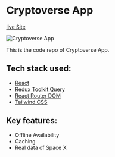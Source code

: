 # Cryptoverse App

[live Site](https://a-space-x.netlify.app/)

![Cryptoverse App](/preview.png)

This is the code repo of Cryptoverse App. 


## Tech stack used:

- [React](https://reactjs.org)
- [Redux Toolkit Query](https://redux-toolkit.js.org/rtk-query/overview)
- [React Router DOM](https://reactrouter.com/)
- [Tailwind CSS](https://tailwindcss.com/)

## Key features:
 
 - Offline Availability 
 - Caching
 - Real data of Space X
